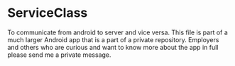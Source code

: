 # ServiceClass
To communicate from android to server and vice versa.
This file is part of a much larger Android app that is a part of a private repository.
Employers and others who are curious and want to know more about the app in full please send me a private message.
